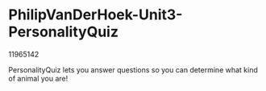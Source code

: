# PhilipVanDerHoek-Unit3-PersonalityQuiz

11965142

PersonalityQuiz lets you answer questions so you can determine what kind of animal you are!
